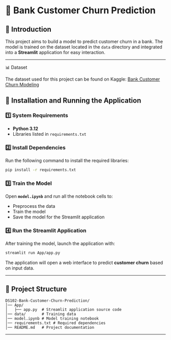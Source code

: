 # 📌  Bank Customer Churn Prediction

## 🚀 Introduction
This project aims to build a model to predict customer churn in a bank. The model is trained on the dataset located in the `data` directory and integrated into a **Streamlit** application for easy interaction.

---
📊 Dataset

 The dataset used for this project can be found on Kaggle: [Bank Customer Churn Modeling](https://www.kaggle.com/datasets/barelydedicated/bank-customer-churn-modeling)

## 🔧 Installation and Running the Application

### 1️⃣ System Requirements
- **Python 3.12**
- Libraries listed in `requirements.txt`

### 2️⃣ Install Dependencies
Run the following command to install the required libraries:
```sh
pip install -r requirements.txt
```

### 3️⃣ Train the Model
Open **`model.ipynb`** and run all the notebook cells to:
- Preprocess the data
- Train the model
- Save the model for the Streamlit application

### 4️⃣ Run the Streamlit Application
After training the model, launch the application with:
```sh
streamlit run App/app.py
```
The application will open a web interface to predict **customer churn** based on input data.

---

## 📂 Project Structure
```
DS102-Bank-Customer-Churn-Prediction/
│── App/
│   ├── app.py  # Streamlit application source code
│── data/       # Training data
│── model.ipynb # Model training notebook
│── requirements.txt # Required dependencies
│── README.md   # Project documentation
```

---


